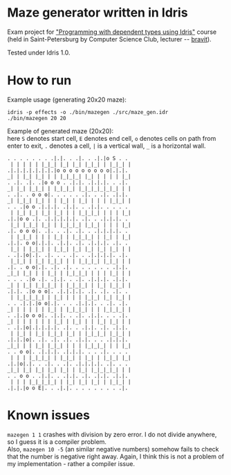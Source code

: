 # Maze generator written in Idris
Exam project for ["Programming with dependent types using Idris"](http://compsciclub.ru/courses/idrisprogramming/2017-spring/) course (held in Saint-Petersburg by Computer Science Club, lecturer -- [bravit](https://github.com/bravit)).

Tested under Idris 1.0.

# How to run
Example usage (generating 20x20 maze):
```
idris -p effects -o ./bin/mazegen ./src/maze_gen.idr
./bin/mazegen 20 20
```


Example of generated maze (20x20):  
here `S` denotes start cell, `E` denotes end cell, `o` denotes cells on path from enter to exit,
`.` denotes a cell, `|` is a vertical wall, `_` is a horizontal wall.
```
. . . . . . . .|.|. . .|. . .|.|o S . .
 | | | | | |_|_| |_| |_| |_|_| | |_|_| |
.|.|.|.|.|.|.|.|o o o o o o o o o|.|.|.
_| | |_| |_| | | |_|_|_| |_| | | | | |_|
. .|. .|. .|o o o . .|.|. .|.|.|. . .|.
_| |_| |_|_| | |_|_|_| |_|_|_|_|_|_| | |
. .|. . o o o|. . . . . .|. . .|. .|.|.
_| |_|_| |_| | | |_| | |_| | | | |_|_| |
. . .|o o .|.|.|. .|.|. . .|.|. . . . .
 | |_| |_| |_| |_| | | |_|_|_| | | | |_|
.|.|o o .|. .|.|.|.|.|. .|. . .|.|.|. .
 |_| |_|_| |_| | |_|_|_| |_|_| | | | |_|
.|. o o o|. .|. . .|. .|. . .|.|.|.|. .
 | |_|_| | | | |_| | |_|_|_| | |_| | |_|
.|.|. o o|.|.|. .|.|. .|. .|.|.|. .|. .
 |_| | |_|_| | |_|_| |_| |_| |_| |_| | |
. .|.|o|.|. .|. . . .|. . .|.|.|.|. .|.
 |_|_| | |_| |_|_| | | |_|_|_| |_|_| | |
.|. . o o|.|. .|. .|. . . . . . . .|.|.
_|_| |_| | | |_| | |_|_|_| | | | |_| | |
. . . .|o .|. .|.|. . .|. .|.|.|. .|.|.
_| | |_| |_|_|_| | |_|_|_| | |_| |_|_| |
.|.|. .|o o o|. .|.|.|.|. .|. .|. .|. .
 | |_|_|_|_| | |_| | | | |_|_| |_| |_| |
. . .|.|.|o o|.|. . . .|.|.|. . .|. .|.
_| | | | | | |_| | |_|_|_| | | |_|_|_| |
. .|.|o o o|. .|.|. . .|. .|.|. . . .|.
_| | | | | | | |_| | |_| | | |_| |_| | |
. .|.|o|.|.|.|.|. .|. . .|.|. .|. .|.|.
 | |_| | |_| |_|_| |_| | |_|_|_| |_|_| |
.|.|.|o|. .|. .|. .|. .|.|. . . .|.|.|.
_|_| | | |_| |_|_| | | | |_|_|_| | | |_|
. . o o|. .|.|.|. .|.|.|. . . .|. . . .
 | | | |_|_|_| | |_|_| | |_| | |_|_| |_|
.|.|o|.|. . .|. . .|. .|.|.|.|. .|. . .
_|_| |_| |_| |_| |_| | |_| |_|_|_|_| | |
. . o o . .|.|. . .|.|. .|. .|.|. .|.|.
 | | | |_|_|_|_| | |_| |_| |_| | |_|_| |
.|.|.|o o E|. . .|.|. . . . . . . . .|.

```

# Known issues
`mazegen 1 1` crashes with division by zero error. I do not divide anywhere, so I guess it is a compiler problem.  
Also, `mazegen 10 -5` (an similar negative numbers) somehow fails to check that the number is negative right away. Again, I think this is not a problem of my implementation - rather a compiler issue.
